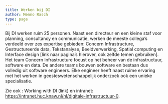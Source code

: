```yaml
---
title: Werken bij DI
author: Menno Rasch
type: page
---
```

Bij DI werken ruim 25 personen. Naast een directeur en een kleine staf voor planning, consultancy en communicatie, werken de meeste collega’s verdeeld over zes expertise gebieden: Concern Infrastructure, Gestructureerde data, Tekstanalyse, Beeldverwerking, Spatial computing en Interface design [link naar pagina’s hierover, ook zelfde temen gebruiken]. Het team Concern Infrastructure focust op het beheer van de infrastructuur, software en data. De andere teams bouwen software en bestaan dus volledig uit software engineers. Elke engineer heeft naast ruime ervaring met het werken in geesteswetenschappelijk onderzoek ook een unieke specialisatie. 

Zie ook : Working with DI (link) en intranet: https://intranet.huc.knaw.nl/nl/digitale-infrastructuur-0.
